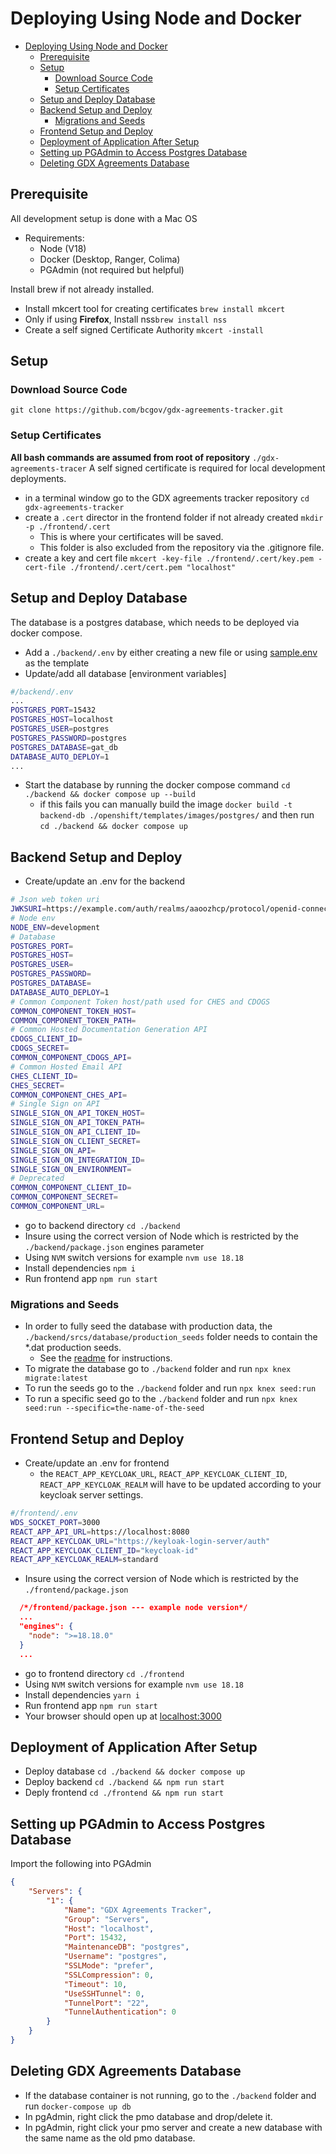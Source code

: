 # Deploying Using Node and Docker

- [Deploying Using Node and Docker](#deploying-using-node-and-docker)
  - [Prerequisite](#prerequisite)
  - [Setup](#setup)
    - [Download Source Code](#download-source-code)
    - [Setup Certificates](#setup-certificates)
  - [Setup and Deploy Database](#setup-and-deploy-database)
  - [Backend Setup and Deploy](#backend-setup-and-deploy)
    - [Migrations and Seeds](#migrations-and-seeds)
  - [Frontend Setup and Deploy](#frontend-setup-and-deploy)
  - [Deployment of Application After Setup](#deployment-of-application-after-setup)
  - [Setting up PGAdmin to Access Postgres Database](#setting-up-pgadmin-to-access-postgres-database)
  - [Deleting GDX Agreements Database](#deleting-gdx-agreements-database)


## Prerequisite 
All development setup is done with a Mac OS 

- Requirements:
  - Node (V18)
  - Docker (Desktop, Ranger, Colima)
  - PGAdmin (not required but helpful)

Install brew if not already installed.

- Install mkcert tool for creating certificates ```brew install mkcert```
- Only if using **Firefox**, Install nss```brew install nss```
- Create a self signed Certificate Authority ```mkcert -install```

## Setup
### Download Source Code

```git clone https://github.com/bcgov/gdx-agreements-tracker.git```


### Setup Certificates
**All bash commands are assumed from root of repository** ```./gdx-agreements-tracer```
A self signed certificate is required for local development deployments.
- in a terminal window go to the GDX agreements tracker repository ```cd gdx-agreements-tracker```
- create a ```.cert``` director in the frontend folder if not already created ```mkdir -p ./frontend/.cert```
  - This is where your certificates will be saved.
  - This folder is also excluded from the repository via the .gitignore file.
- create a key and cert file ```mkcert -key-file ./frontend/.cert/key.pem -cert-file ./frontend/.cert/cert.pem "localhost"```


## Setup and Deploy Database
The database is a postgres database, which needs to be deployed via docker compose.
- Add a `./backend/.env` by either creating a new file or using [sample.env](https://github.com/bcgov/gdx-agreements-tracker/blob/development/backend/sample.env) as the template
- Update/add all database [environment variables]
```sh 
#/backend/.env
...
POSTGRES_PORT=15432
POSTGRES_HOST=localhost
POSTGRES_USER=postgres
POSTGRES_PASSWORD=postgres
POSTGRES_DATABASE=gat_db
DATABASE_AUTO_DEPLOY=1
...
```
- Start the database by running the docker compose command ```cd ./backend && docker compose up --build```
  - if this fails you can manually build the image ```docker build -t backend-db ./openshift/templates/images/postgres/``` and then run ```cd ./backend && docker compose up```


## Backend Setup and Deploy
- Create/update an .env for the backend

```sh
# Json web token uri
JWKSURI=https://example.com/auth/realms/aaoozhcp/protocol/openid-connect/certs
# Node env
NODE_ENV=development
# Database
POSTGRES_PORT=
POSTGRES_HOST=
POSTGRES_USER=
POSTGRES_PASSWORD=
POSTGRES_DATABASE=
DATABASE_AUTO_DEPLOY=1
# Common Component Token host/path used for CHES and CDOGS
COMMON_COMPONENT_TOKEN_HOST=
COMMON_COMPONENT_TOKEN_PATH=
# Common Hosted Documentation Generation API
CDOGS_CLIENT_ID=
CDOGS_SECRET=
COMMON_COMPONENT_CDOGS_API=
# Common Hosted Email API
CHES_CLIENT_ID=
CHES_SECRET=
COMMON_COMPONENT_CHES_API=
# Single Sign on API
SINGLE_SIGN_ON_API_TOKEN_HOST=
SINGLE_SIGN_ON_API_TOKEN_PATH=
SINGLE_SIGN_ON_API_CLIENT_ID=
SINGLE_SIGN_ON_CLIENT_SECRET=
SINGLE_SIGN_ON_API=
SINGLE_SIGN_ON_INTEGRATION_ID=
SINGLE_SIGN_ON_ENVIRONMENT=
# Deprecated 
COMMON_COMPONENT_CLIENT_ID=
COMMON_COMPONENT_SECRET=
COMMON_COMPONENT_URL=
```
- go to backend directory `cd ./backend`
- Insure using the correct version of Node which is restricted by the `./backend/package.json` engines parameter
- Using `NVM` switch versions for example `nvm use 18.18`
- Install dependencies `npm i`
- Run frontend app `npm run start`

### Migrations and Seeds
- In order to fully seed the database with production data, the `./backend/srcs/database/production_seeds` folder needs to contain the *.dat production seeds.
  - See the [readme](https://apps.itsm.gov.bc.ca/bitbucket/projects/DES/repos/pmo-mssql-converter/browse/README.md?useDefaultHandler=true#50) for instructions.
- To migrate the database go to `./backend` folder and run `npx knex migrate:latest`
- To run the seeds go to the `./backend` folder and run `npx knex seed:run`
- To run a specific seed go to the `./backend` folder and run `npx knex seed:run --specific=the-name-of-the-seed`



## Frontend Setup and Deploy
- Create/update an .env for frontend
  - the `REACT_APP_KEYCLOAK_URL`, `REACT_APP_KEYCLOAK_CLIENT_ID`, `REACT_APP_KEYCLOAK_REALM` will have to be updated according to your keycloak server settings.

```sh
#/frontend/.env
WDS_SOCKET_PORT=3000
REACT_APP_API_URL=https://localhost:8080
REACT_APP_KEYCLOAK_URL="https://keyloak-login-server/auth"
REACT_APP_KEYCLOAK_CLIENT_ID="keycloak-id"
REACT_APP_KEYCLOAK_REALM=standard
```
- Insure using the correct version of Node which is restricted by the `./frontend/package.json`
```json
  /*/frontend/package.json --- example node version*/
  ...
  "engines": {
    "node": ">=18.18.0"
  }
  ...
```
- go to frontend directory `cd ./frontend`
- Using `NVM` switch versions for example `nvm use 18.18`
- Install dependencies `yarn i`
- Run frontend app `npm run start`
- Your browser should open up at [localhost:3000](https://localhost:3000)

## Deployment of Application After Setup
- Deploy database  ```cd ./backend && docker compose up```
- Deploy backend ```cd ./backend && npm run start```
- Deply frontend ```cd ./frontend && npm run start```

## Setting up PGAdmin to Access Postgres Database
Import the following into PGAdmin
```json
{
    "Servers": {
        "1": {
            "Name": "GDX Agreements Tracker",
            "Group": "Servers",
            "Host": "localhost",
            "Port": 15432,
            "MaintenanceDB": "postgres",
            "Username": "postgres",
            "SSLMode": "prefer",
            "SSLCompression": 0,
            "Timeout": 10,
            "UseSSHTunnel": 0,
            "TunnelPort": "22",
            "TunnelAuthentication": 0
        }
    }
}
```

## Deleting GDX Agreements Database

- If the database container is not running, go to the `./backend` folder and run ```docker-compose up db```
- In pgAdmin, right click the pmo database and drop/delete it.
- In pgAdmin, right click your pmo server and create a new database with the same name as the old pmo database.